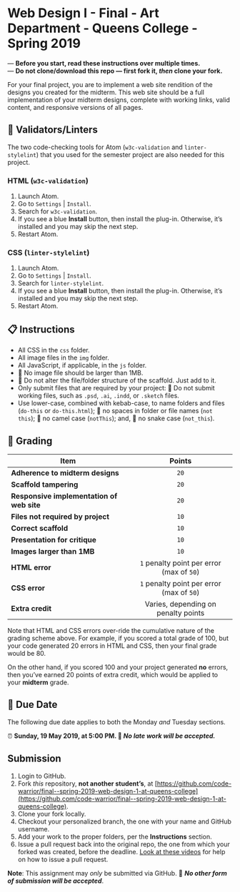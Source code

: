 # Web Design I - Final - Art Department - Queens College - Spring 2019

— **Before you start, read these instructions over multiple times.**  
— **Do not clone/download this repo — first fork it, *then* clone your fork.**

For your final project, you are to implement a web site rendition of the designs you created for the midterm. This web site should be a full implementation of your midterm designs, complete with working links, valid content, and responsive versions of all pages.

## 🧹 Validators/Linters
The two code-checking tools for Atom (`w3c-validation` and `linter-stylelint`) that you used for the semester project are also needed for this project.

### HTML (`w3c-validation`)
1. Launch Atom.
2. Go to `Settings` | `Install`.
3. Search for `w3c-validation`.
4. If you see a blue **Install** button, then install the plug-in. Otherwise, it’s installed and you may skip the next step.
5. Restart Atom.

### CSS (`linter-stylelint`)
1. Launch Atom.
2. Go to `Settings` | `Install`.
3. Search for `linter-stylelint`.
4. If you see a blue **Install** button, then install the plug-in. Otherwise, it’s installed and you may skip the next step.
5. Restart Atom.

## 📋 Instructions
* All CSS in the `css` folder.
* All image files in the `img` folder.
* All JavaScript, if applicable, in the `js` folder.
* 🚫 No image file should be larger than 1MB.
* 🚫 Do not alter the file/folder structure of the scaffold. Just add to it.
* Only submit files that are required by your project: 🚫 Do not submit working files, such as `.psd`, `.ai`, `.indd`, or `.sketch` files.
* Use lower-case, combined with kebab-case, to name folders and files (`do-this` or `do-this.html`); 🚫 no spaces in folder or file names (`not this`); 🚫 no camel case (`notThis`); and, 🚫 no snake case (`not_this`).

## 📝 Grading
| Item                                                      | Points                                    |
|-----------------------------------------------------------|:-----------------------------------------:|
| **Adherence to midterm designs**                          | `20`                                      |
| **Scaffold tampering**                                    | `20`                                      |
| **Responsive implementation of web site**                 | `20`                                      |
| **Files not required by project**                         | `10`                                      |
| **Correct scaffold**                                      | `10`                                      |
| **Presentation for critique**                             | `10`                                      |
| **Images larger than 1MB**                                | `10`                                      |
| **HTML error**                                            | `1` penalty point per error (max of `50`) |
| **CSS error**                                             | `1` penalty point per error (max of `50`) |
| **Extra credit**                                          | Varies, depending on penalty points       |

Note that HTML and CSS errors over-ride the cumulative nature of the grading scheme above. For example, if you scored a total grade of 100, but your code generated 20 errors in HTML and CSS, then your final grade would be 80.

On the other hand, if you scored 100 and your project generated **no** errors, then you’ve earned 20 points of extra credit, which would be applied to your **midterm** grade.

## 📅 Due Date
The following due date applies to both the Monday *and* Tuesday sections.

⏰ **Sunday, 19 May 2019, at 5:00 PM. 🚫 _No late work will be accepted._**

## Submission
1. Login to GitHub.
2. Fork *this* repository, **not another student’s**, at [https://github.com/code-warrior/final--spring-2019-web-design-1-at-queens-college](https://github.com/code-warrior/final--spring-2019-web-design-1-at-queens-college).
3. Clone your fork locally.
4. Checkout your personalized branch, the one with your name and GitHub username.
5. Add your work to the proper folders, per the **Instructions** section.
6. Issue a pull request back into the original repo, the one from which your forked was created, before the deadline. [Look at these videos](http://code-warrior.github.io/tutorials/git/github/) for help on how to issue a pull request.

**Note**: This assignment may *only* be submitted via GitHub. 🚫 **_No other form of submission will be accepted_**.

